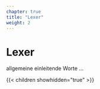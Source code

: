 ```yaml
---
chapter: true
title: "Lexer"
weight: 2
---
```



# Lexer

allgemeine einleitende Worte ...


{{< children showhidden="true" >}}
